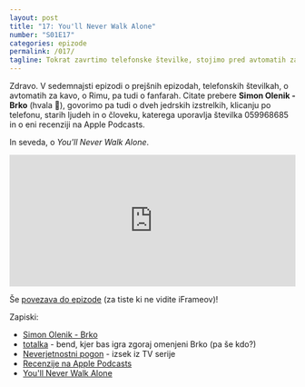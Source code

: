 ```yaml
---
layout: post
title: "17: You'll Never Walk Alone"
number: "S01E17"
categories: epizode
permalink: /017/
tagline: Tokrat zavrtimo telefonske številke, stojimo pred avtomatih za kavo in gremo v Rim. Obdelamo dva jedrska izstrelka in klicanje po telefonu. Citat prebere Simon Olenik - Brko. 
---
```


Zdravo. V sedemnajsti epizodi o prejšnih epizodah, telefonskih številkah, o avtomatih za kavo, o Rimu, pa tudi o fanfarah. Citate prebere **Simon Olenik - Brko** (hvala 🙏), govorimo pa tudi o dveh jedrskih izstrelkih, klicanju po telefonu, starih ljudeh in o človeku, katerega uporavlja številka 059968685 in o eni recenziji na Apple Podcasts. 

In seveda, o _You'll Never Walk Alone_.

<iframe src="https://open.spotify.com/embed-podcast/episode/71n7bkM8BzZRgRbenlBZBE" width="100%" height="232" frameborder="0" allowtransparency="true" allow="encrypted-media"></iframe>

Še [povezava do epizode](https://apple.co/33OvmQW) (za tiste ki ne vidite iFrameov)!

Zapiski:
- [Simon Olenik - Brko](https://twitter.com/stjf41)
- [totalka](https://www.totalka.band) - bend, kjer bas igra zgoraj omenjeni Brko (pa še kdo?)
- [Neverjetnostni pogon](https://www.youtube.com/watch?v=fxEqIt-NUSY)  - izsek iz TV serije
- [Recenzije na Apple Podcasts](https://apple.co/33OvmQW)
- [You'll Never Walk Alone](https://www.youtube.com/watch?v=Go-jJlGd1so)